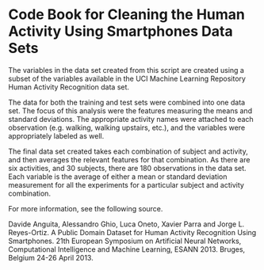 Code Book for Cleaning the Human Activity Using Smartphones Data Sets
========

The variables in the data set created from this script are created using a subset of the
variables available in the UCI Machine Learning Repository Human Activity Recognition
data set. 

The data for both the training and test sets were combined into one data set. The focus of this
analysis were the features measuring the means and standard deviations. The appropriate activity
names were attached to each observation (e.g. walking, walking upstairs, etc.), and the variables
were appropriately labeled as well.

The final data set created takes each combination of subject and activity, and then averages the
relevant features for that combination. As there are six activities, and 30 subjects, there are 
180 observations in the data set. Each variable is the average of either a mean or standard
deviation measurement for all the experiments for a particular subject and activity combination.

For more information, see the following source.

Davide Anguita, Alessandro Ghio, Luca Oneto, Xavier Parra and Jorge L. Reyes-Ortiz. A Public Domain 
Dataset for Human Activity Recognition Using Smartphones. 21th European Symposium on 
Artificial Neural Networks, Computational Intelligence and Machine Learning, 
ESANN 2013. Bruges, Belgium 24-26 April 2013.
